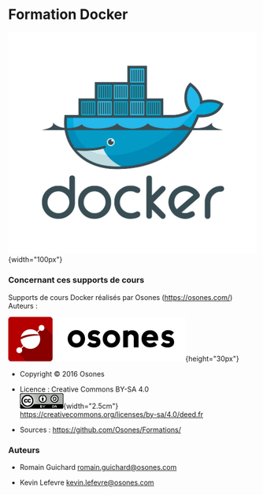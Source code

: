 # Formation Docker

![docker](images/docker.png){width="100px"}

### Concernant ces supports de cours

Supports de cours Docker réalisés par Osones (<https://osones.com/>)\
Auteurs :

![osones](images/logo-osones-new.png){height="30px"}

- Copyright © 2016 Osones

- Licence : Creative Commons BY-SA 4.0\
  ![cc-by-sa](images/licence.png){width="2.5cm"}\
  <https://creativecommons.org/licenses/by-sa/4.0/deed.fr>

- Sources : <https://github.com/Osones/Formations/>

### Auteurs

- Romain Guichard <romain.guichard@osones.com>

- Kevin Lefevre <kevin.lefevre@osones.com>

